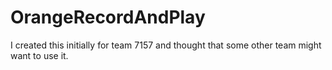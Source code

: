 # OrangeRecordAndPlay

I created this initially for team 7157 and thought that some other team might want to use it.
